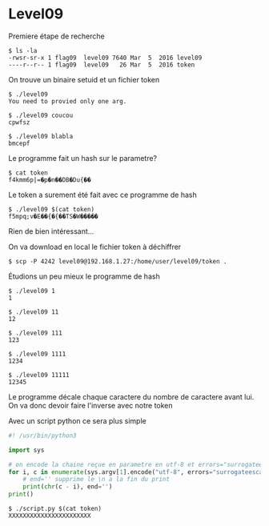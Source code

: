 # Level09

Premiere étape de recherche

	$ ls -la
	-rwsr-sr-x 1 flag09  level09 7640 Mar  5  2016 level09
	----r--r-- 1 flag09  level09   26 Mar  5  2016 token

On trouve un binaire setuid et un fichier token

	$ ./level09
	You need to provied only one arg.

	$ ./level09 coucou
	cpwfsz

	$ ./level09 blabla
	bmcepf

Le programme fait un hash sur le parametre?

	$ cat token
	f4kmm6p|=�p�n��DB�Du{��

Le token a surement été fait avec ce programme de hash

	$ ./level09 $(cat token)
	f5mpq;v�E��{�{��TS�W�����

Rien de bien intéressant...

On va download en local le fichier token à déchiffrer

	$ scp -P 4242 level09@192.168.1.27:/home/user/level09/token .

Étudions un peu mieux le programme de hash

	$ ./level09 1
	1

	$ ./level09 11
	12

	$ ./level09 111
	123

	$ ./level09 1111
	1234

	$ ./level09 11111
	12345

Le programme décale chaque caractere du nombre de caractere avant lui. On va donc devoir faire l'inverse avec notre token

Avec un script python ce sera plus simple

```python
#! /usr/bin/python3

import sys

# on encode la chaine reçue en parametre en utf-8 et errors="surrogateescape" pour eviter les erreurs d'encodage de python "codec can't encode character '\udc82' in position 9: surrogates not allowed"
for i, c in enumerate(sys.argv[1].encode("utf-8", errors="surrogateescape")):
	# end='' supprime le \n a la fin du print
	print(chr(c - i), end='')
print()

```

	$ ./script.py $(cat token)
	XXXXXXXXXXXXXXXXXXXXXXX
